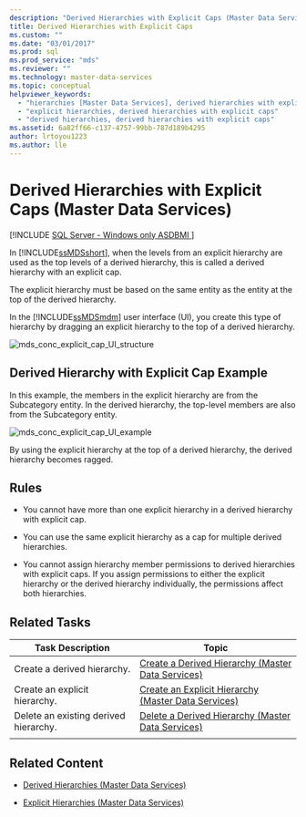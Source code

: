 ```yaml
---
description: "Derived Hierarchies with Explicit Caps (Master Data Services)"
title: Derived Hierarchies with Explicit Caps
ms.custom: ""
ms.date: "03/01/2017"
ms.prod: sql
ms.prod_service: "mds"
ms.reviewer: ""
ms.technology: master-data-services
ms.topic: conceptual
helpviewer_keywords: 
  - "hierarchies [Master Data Services], derived hierarchies with explicit caps"
  - "explicit hierarchies, derived hierarchies with explicit caps"
  - "derived hierarchies, derived hierarchies with explicit caps"
ms.assetid: 6a82ff66-c137-4757-99bb-787d189b4295
author: lrtoyou1223
ms.author: lle
---
```

# Derived Hierarchies with Explicit Caps (Master Data Services)

[!INCLUDE [SQL Server - Windows only ASDBMI  ](../includes/applies-to-version/sql-windows-only-asdbmi.md)]

  In [!INCLUDE[ssMDSshort](../includes/ssmdsshort-md.md)], when the levels from an explicit hierarchy are used as the top levels of a derived hierarchy, this is called a derived hierarchy with an explicit cap.  
  
 The explicit hierarchy must be based on the same entity as the entity at the top of the derived hierarchy.  
  
 In the [!INCLUDE[ssMDSmdm](../includes/ssmdsmdm-md.md)] user interface (UI), you create this type of hierarchy by dragging an explicit hierarchy to the top of a derived hierarchy.  
  
 ![mds_conc_explicit_cap_UI_structure](../master-data-services/media/mds-conc-explicit-cap-ui-structure.gif "mds_conc_explicit_cap_UI_structure")  
  
## Derived Hierarchy with Explicit Cap Example  
 In this example, the members in the explicit hierarchy are from the Subcategory entity. In the derived hierarchy, the top-level members are also from the Subcategory entity.  
  
 ![mds_conc_explicit_cap_UI_example](../master-data-services/media/mds-conc-explicit-cap-ui-example.gif "mds_conc_explicit_cap_UI_example")  
  
 By using the explicit hierarchy at the top of a derived hierarchy, the derived hierarchy becomes ragged.  
  
## Rules  
  
-   You cannot have more than one explicit hierarchy in a derived hierarchy with explicit cap.  
  
-   You can use the same explicit hierarchy as a cap for multiple derived hierarchies.  
  
-   You cannot assign hierarchy member permissions to derived hierarchies with explicit caps. If you assign permissions to either the explicit hierarchy or the derived hierarchy individually, the permissions affect both hierarchies.  
  
## Related Tasks  
  
|Task Description|Topic|  
|----------------------|-----------|  
|Create a derived hierarchy.|[Create a Derived Hierarchy &#40;Master Data Services&#41;](../master-data-services/create-a-derived-hierarchy-master-data-services.md)|  
|Create an explicit hierarchy.|[Create an Explicit Hierarchy &#40;Master Data Services&#41;](../master-data-services/create-an-explicit-hierarchy-master-data-services.md)|  
|Delete an existing derived hierarchy.|[Delete a Derived Hierarchy &#40;Master Data Services&#41;](../master-data-services/delete-a-derived-hierarchy-master-data-services.md)|  
|||  
  
## Related Content  
  
-   [Derived Hierarchies &#40;Master Data Services&#41;](../master-data-services/derived-hierarchies-master-data-services.md)  
  
-   [Explicit Hierarchies &#40;Master Data Services&#41;](../master-data-services/explicit-hierarchies-master-data-services.md)  
  
  
